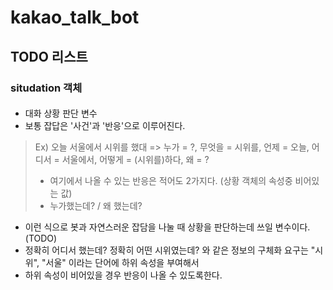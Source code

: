 # kakao_talk_bot
## TODO 리스트 
### situdation 객체
#### 
- 대화 상황 판단 변수
- 보통 잡답은 '사건'과 '반응'으로 이루어진다.
> Ex) 오늘 서울에서 시위를 했대 => 누가 = ?, 무엇을 = 시위를, 언제 = 오늘, 어디서 = 서울에서, 어떻게 = (시위를)하다, 왜 = ?
>   - 여기에서 나올 수 있는 반응은 적어도 2가지다. (상황 객체의 속성중 비어있는 값)
>   - 누가했는데? / 왜 했는데?
- 이런 식으로 봇과 자연스러운 잡담을 나눌 때 상황을 판단하는데 쓰일 변수이다. (TODO)
- 정확히 어디서 했는데? 정확히 어떤 시위였는데? 와 같은 정보의 구체화 요구는 "시위", "서울" 이라는 단어에 하위 속성을 부여해서
- 하위 속성이 비어있을 경우 반응이 나올 수 있도록한다.
